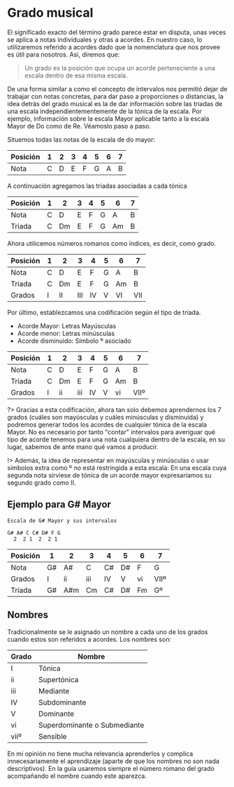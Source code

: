 # Grado musical

El significado exacto del término grado parece estar en disputa, unas veces se aplica a notas individuales y otras a acordes. En nuestro caso, lo utilizaremos referido a acordes dado que la nomenclatura que nos provee es útil para nosotros. Así, diremos que:

> Un grado es la posición que ocupa un acorde perteneciente a una escala dentro
de esa misma escala.

De una forma similar a como el concepto de intervalos nos permitió dejar de trabajar
con notas concretas, para dar paso a proporciones o distancias, la
idea detrás del grado musical es la de dar información sobre las triadas de una
escala independientementemente de la tónica de la escala. Por ejemplo, información
sobre la escala Mayor aplicable tanto a la escala Mayor de Do como de Re.
Véamoslo paso a paso.

Situemos todas las notas de la escala de do mayor:

| Posición | 1 | 2 | 3 | 4 | 5 | 6 | 7 |
|-|-|-|-|-|-|-|-|
| Nota |C | D | E | F | G | A | B |


 A continuación agregamos las triadas asociadas a cada tónica

| Posición | 1 | 2 | 3 | 4 | 5 | 6 | 7 |
|-|-|-|-|-|-|-|-|
| Nota |C | D | E | F | G | A | B |
| Triada |C | Dm | E | F | G | Am | B |


Ahora utilicemos números romanos como índices, es decir, como grado.

| Posición | 1 | 2 | 3 | 4 | 5 | 6 | 7 |
|-|-|-|-|-|-|-|-|
| Nota |C | D | E | F | G | A | B |
| Triada |C | Dm | E | F | G | Am | B |
| Grados| I | II | III | IV | V | VI | VII |

Por último, establezcamos una codificación según el tipo de triada.

- Acorde Mayor: Letras Mayúsculas
- Acorde menor: Letras minúsculas
- Acorde disminuido: Símbolo º asociado

| Posición | 1 | 2 | 3 | 4 | 5 | 6 | 7 |
|-|-|-|-|-|-|-|-|
| Nota |C | D | E | F | G | A | B |
| Triada |C | Dm | E | F | G | Am | B |
| Grados| I | ii | iii | IV | V | vi | VIIº

?> Gracias a esta codificación, ahora tan solo debemos aprendernos los 7 grados
(cuáles son mayúsculas y cuáles minúsculas y disminuida) y podremos generar todos los acordes de cualquier tónica de la escala Mayor. No es necesario por tanto "contar" intervalos para averiguar qué tipo de acorde tenemos para una nota
cualquiera dentro de la escala, en su lugar, sabemos de ante mano qué vamos a producir.

!> Además, la idea de representar en mayúsculas y minúsculas o usar símbolos extra como º no está restringida a esta escala: En una escala cuya segunda
nota sirviese de tónica de un acorde mayor expresaríamos su segundo grado como II.

## Ejemplo para G# Mayor

    Escala de G# Mayor y sus intervalos

    G# A# C C# D# F G
      2  2 1  2  2 1

| Posición | 1 | 2 | 3 | 4 | 5 | 6 | 7 |
|-|-|-|-|-|-|-|-|
| Nota | G# | A# | C | C# | D# | F | G |
| Grados| I | ii | iii | IV | V | vi | VIIº
| Triada | G# | A#m | Cm | C# | D# | Fm | Gº |

## Nombres

Tradicionalmente se le asignado un nombre a cada uno de los grados cuando
estos son referidos a acordes. Los nombres son:

| Grado | Nombre |
| - | - |
| I | Tónica |
| ii | Supertónica |
| iii | Mediante |
| IV  | Subdominante |
| V | Dominante |
| vi | Superdominante o Submediante |
| viiº | Sensible |


En mi opinión no tiene mucha relevancia aprenderlos y complica innecesariamente
el aprendizaje (aparte de que los nombres no son nada descriptivos).
En la guía usaremos siempre el número romano del grado acompañando el nombre cuando este aparezca.